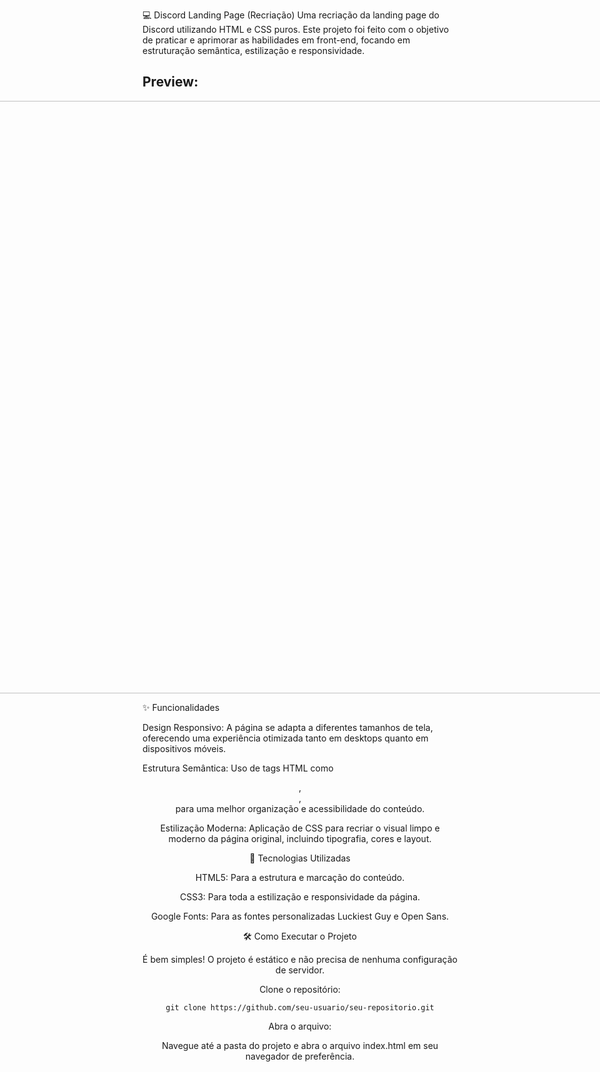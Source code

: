 💻 Discord Landing Page (Recriação)
Uma recriação da landing page do Discord utilizando HTML e CSS puros. Este projeto foi feito com o objetivo de praticar e aprimorar as habilidades em front-end, focando em estruturação semântica, estilização e responsividade.

## Preview:
<div style="display: flex; justify-content: center; align-items: flex-start;">
  <div style="flex: 1;">
<img width="1911" height="948" alt="Captura de tela 2025-08-26 210126" src="https://github.com/user-attachments/assets/a729f65c-83cf-4cee-be59-cc298c0dd7f9" />
</div>
<img width="633" height="948" alt="Captura de tela 2025-08-26 210104" src="https://github.com/user-attachments/assets/47b08534-2b00-4c6e-a38f-4b13d16a1ae2" />
</div>
</div>

✨ Funcionalidades

Design Responsivo: A página se adapta a diferentes tamanhos de tela, oferecendo uma experiência otimizada tanto em desktops quanto em dispositivos móveis.

Estrutura Semântica: Uso de tags HTML como <header>, <section>, <footer> para uma melhor organização e acessibilidade do conteúdo.

Estilização Moderna: Aplicação de CSS para recriar o visual limpo e moderno da página original, incluindo tipografia, cores e layout.

🚀 Tecnologias Utilizadas

HTML5: Para a estrutura e marcação do conteúdo.

CSS3: Para toda a estilização e responsividade da página.

Google Fonts: Para as fontes personalizadas Luckiest Guy e Open Sans.

🛠️ Como Executar o Projeto

É bem simples! O projeto é estático e não precisa de nenhuma configuração de servidor.

Clone o repositório:

```git clone https://github.com/seu-usuario/seu-repositorio.git```

Abra o arquivo:

Navegue até a pasta do projeto e abra o arquivo index.html em seu navegador de preferência.
